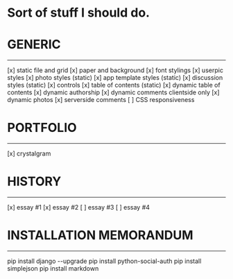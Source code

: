 Sort of stuff I should do.
==========================

# GENERIC
-------
[x] static file and grid
[x] paper and background
[x] font stylings
[x] userpic styles
[x] photo styles (static)
[x] app template styles (static)
[x] discussion styles (static)
[x] controls 
[x] table of contents (static)
[x] dynamic table of contents
[x] dynamic authorship
[x] dynamic comments clientside only
[x] dynamic photos
[x] serverside comments
[ ] CSS responsiveness


# PORTFOLIO
-----------
[x] crystalgram

# HISTORY
-------
[x] essay #1
[x] essay #2
[ ] essay #3
[ ] essay #4


# INSTALLATION MEMORANDUM
-------------------------
pip install django --upgrade
pip install python-social-auth
pip install simplejson
pip install markdown